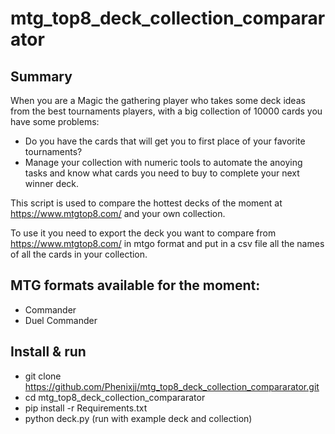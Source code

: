 # mtg_top8_deck_collection_compararator
## Summary
When you are a Magic the gathering player who takes some deck ideas from the best tournaments players, with a big collection of 10000 cards you have some problems:
  - Do you have the cards that will get you to first place of your favorite tournaments?
  - Manage your collection with numeric tools to automate the anoying tasks and know what cards you need to buy to complete your next winner deck.
  
This script is used to compare the hottest decks of the moment at https://www.mtgtop8.com/ and your own collection.

To use it you need to export the deck you want to compare from https://www.mtgtop8.com/ in mtgo format and put in a csv file all the names of all the cards in your collection.

## MTG formats available for the moment:
  - Commander
  - Duel Commander

## Install & run
  - git clone https://github.com/Phenixjj/mtg_top8_deck_collection_compararator.git
  - cd mtg_top8_deck_collection_compararator
  - pip install -r Requirements.txt
  - python deck.py (run with example deck and collection)
